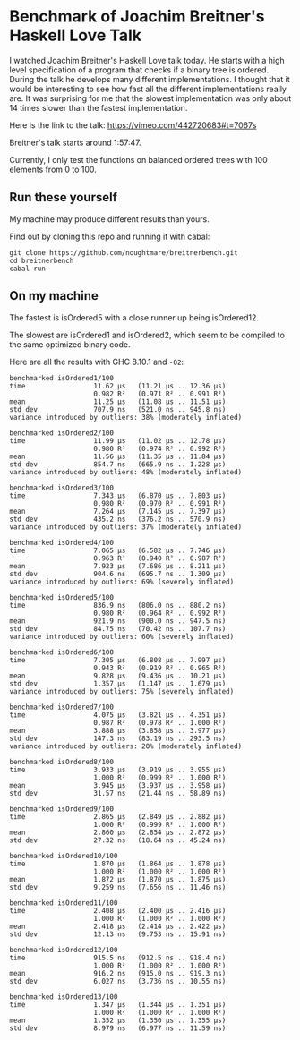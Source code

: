 # Benchmark of Joachim Breitner's Haskell Love Talk

I watched Joachim Breitner's Haskell Love talk today. He starts with a high level specification of a program that checks if a binary tree is ordered. During the talk he develops many different implementations. I thought that it would be interesting to see how fast all the different implementations really are. It was surprising for me that the slowest implementation was only about 14 times slower than the fastest implementation.

Here is the link to the talk: https://vimeo.com/442720683#t=7067s

Breitner's talk starts around 1:57:47.

Currently, I only test the functions on balanced ordered trees with 100
elements from 0 to 100.

## Run these yourself

My machine may produce different results than yours.

Find out by cloning this repo and running it with cabal:

```
git clone https://github.com/noughtmare/breitnerbench.git
cd breitnerbench
cabal run
```

## On my machine

The fastest is isOrdered5 with a close runner up being isOrdered12.

The slowest are isOrdered1 and isOrdered2, which seem to be compiled to the
same optimized binary code.

Here are all the results with GHC 8.10.1 and `-O2`:

```
benchmarked isOrdered1/100
time                 11.62 μs   (11.21 μs .. 12.36 μs)
                     0.982 R²   (0.971 R² .. 0.991 R²)
mean                 11.25 μs   (11.08 μs .. 11.51 μs)
std dev              707.9 ns   (521.0 ns .. 945.8 ns)
variance introduced by outliers: 38% (moderately inflated)

benchmarked isOrdered2/100
time                 11.99 μs   (11.02 μs .. 12.78 μs)
                     0.980 R²   (0.974 R² .. 0.992 R²)
mean                 11.56 μs   (11.35 μs .. 11.84 μs)
std dev              854.7 ns   (665.9 ns .. 1.228 μs)
variance introduced by outliers: 48% (moderately inflated)

benchmarked isOrdered3/100
time                 7.343 μs   (6.870 μs .. 7.803 μs)
                     0.980 R²   (0.970 R² .. 0.991 R²)
mean                 7.264 μs   (7.145 μs .. 7.397 μs)
std dev              435.2 ns   (376.2 ns .. 570.9 ns)
variance introduced by outliers: 37% (moderately inflated)

benchmarked isOrdered4/100
time                 7.065 μs   (6.582 μs .. 7.746 μs)
                     0.963 R²   (0.940 R² .. 0.987 R²)
mean                 7.923 μs   (7.686 μs .. 8.211 μs)
std dev              904.6 ns   (695.7 ns .. 1.309 μs)
variance introduced by outliers: 69% (severely inflated)

benchmarked isOrdered5/100
time                 836.9 ns   (806.0 ns .. 880.2 ns)
                     0.980 R²   (0.964 R² .. 0.992 R²)
mean                 921.9 ns   (900.0 ns .. 947.5 ns)
std dev              84.75 ns   (70.42 ns .. 107.7 ns)
variance introduced by outliers: 60% (severely inflated)

benchmarked isOrdered6/100
time                 7.305 μs   (6.808 μs .. 7.997 μs)
                     0.943 R²   (0.919 R² .. 0.965 R²)
mean                 9.828 μs   (9.436 μs .. 10.21 μs)
std dev              1.357 μs   (1.147 μs .. 1.679 μs)
variance introduced by outliers: 75% (severely inflated)

benchmarked isOrdered7/100
time                 4.075 μs   (3.821 μs .. 4.351 μs)
                     0.987 R²   (0.978 R² .. 1.000 R²)
mean                 3.888 μs   (3.858 μs .. 3.977 μs)
std dev              147.3 ns   (83.19 ns .. 293.5 ns)
variance introduced by outliers: 20% (moderately inflated)

benchmarked isOrdered8/100
time                 3.933 μs   (3.919 μs .. 3.955 μs)
                     1.000 R²   (0.999 R² .. 1.000 R²)
mean                 3.945 μs   (3.937 μs .. 3.958 μs)
std dev              31.57 ns   (21.44 ns .. 58.89 ns)

benchmarked isOrdered9/100
time                 2.865 μs   (2.849 μs .. 2.882 μs)
                     1.000 R²   (0.999 R² .. 1.000 R²)
mean                 2.860 μs   (2.854 μs .. 2.872 μs)
std dev              27.32 ns   (18.64 ns .. 45.24 ns)

benchmarked isOrdered10/100
time                 1.870 μs   (1.864 μs .. 1.878 μs)
                     1.000 R²   (1.000 R² .. 1.000 R²)
mean                 1.872 μs   (1.870 μs .. 1.875 μs)
std dev              9.259 ns   (7.656 ns .. 11.46 ns)

benchmarked isOrdered11/100
time                 2.408 μs   (2.400 μs .. 2.416 μs)
                     1.000 R²   (1.000 R² .. 1.000 R²)
mean                 2.418 μs   (2.414 μs .. 2.422 μs)
std dev              12.13 ns   (9.753 ns .. 15.91 ns)

benchmarked isOrdered12/100
time                 915.5 ns   (912.5 ns .. 918.4 ns)
                     1.000 R²   (1.000 R² .. 1.000 R²)
mean                 916.2 ns   (915.0 ns .. 919.3 ns)
std dev              6.027 ns   (3.736 ns .. 10.55 ns)

benchmarked isOrdered13/100
time                 1.347 μs   (1.344 μs .. 1.351 μs)
                     1.000 R²   (1.000 R² .. 1.000 R²)
mean                 1.352 μs   (1.350 μs .. 1.355 μs)
std dev              8.979 ns   (6.977 ns .. 11.59 ns)
```
